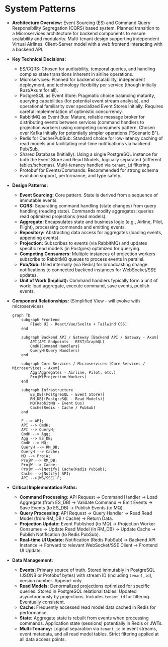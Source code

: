 # System Patterns

* **Architecture Overview:** Event Sourcing (ES) and Command Query Responsibility Segregation (CQRS) based system. Planned transition to a Microservices architecture for backend components to ensure scalability and modularity. Multi-tenant design supporting independent Virtual Airlines. Client-Server model with a web frontend interacting with a backend API.
* **Key Technical Decisions:**
  * ES/CQRS: Chosen for auditability, temporal queries, and handling complex state transitions inherent in airline operations.
  * Microservices: Planned for backend scalability, independent deployment, and technology flexibility per service (though initially Rust/Axum for all).
  * PostgreSQL as Event Store: Pragmatic choice balancing maturity, querying capabilities (for potential event stream analysis), and operational familiarity over specialized Event Stores initially. Requires careful implementation of optimistic concurrency.
  * RabbitMQ as Event Bus: Mature, reliable message broker for distributing events between services (command handlers to projection workers) using competing consumers pattern. Chosen over Kafka initially for potentially simpler operations ("Scenario B").
  * Redis for Cache/PubSub: Standard choice for low-latency caching of read models and facilitating real-time notifications via backend Pub/Sub.
  * Shared Database (Initially): Using a single PostgreSQL instance for both the Event Store and Read Models, logically separated (different tables/schemas). Multi-tenancy handled via `tenant_id` filtering.
  * Protobuf for Events/Commands: Recommended for strong schema evolution support, performance, and type safety.
* **Design Patterns:**
  * **Event Sourcing:** Core pattern. State is derived from a sequence of immutable events.
  * **CQRS:** Separating command handling (state changes) from query handling (reading state). Commands modify aggregates; queries read optimized projections (read models).
  * **Aggregate:** Encapsulates state and business logic (e.g., Airline, Pilot, Flight), processing commands and emitting events.
  * **Repository:** Abstracting data access for aggregates (loading events, appending events).
  * **Projection:** Subscribes to events (via RabbitMQ) and updates specific read models (in Postgres) optimized for querying.
  * **Competing Consumers:** Multiple instances of projection workers subscribe to RabbitMQ queues to process events in parallel.
  * **Pub/Sub:** Used internally (via Redis) for broadcasting change notifications to connected backend instances for WebSocket/SSE updates.
  * **Unit of Work (Implicit):** Command handlers typically form a unit of work: load aggregate, execute command, save events, publish events.
* **Component Relationships:** (Simplified View - will evolve with microservices)

    ```mermaid
    graph TD
        subgraph Frontend
            F[Web UI - React/Vue/Svelte + Tailwind CSS]
        end

        subgraph Backend API / Gateway [Backend API / Gateway - Axum]
            API(API Endpoints - REST/GraphQL)
            CmdH(Command Handlers)
            QueryH(Query Handlers)
        end

        subgraph Core Services / Microservices [Core Services / Microservices - Axum]
            Agg(Aggregates - Airline, Pilot, etc.)
            ProjW(Projection Workers)
        end

        subgraph Infrastructure
            ES_DB[(PostgreSQL - Event Store)]
            RM_DB[(PostgreSQL - Read Models)]
            MQ(RabbitMQ - Event Bus)
            Cache(Redis - Cache / PubSub)
        end

        F --> API;
        API --> CmdH;
        API --> QueryH;
        CmdH --> Agg;
        Agg --> ES_DB;
        CmdH --> MQ;
        QueryH --> RM_DB;
        QueryH --> Cache;
        MQ --> ProjW;
        ProjW --> RM_DB;
        ProjW --> Cache;
        ProjW -->|Notify| Cache(Redis PubSub);
        Cache -->|Notify| API;
        API -->|WS/SSE| F;
    ```

* **Critical Implementation Paths:**
  * **Command Processing:** API Request -> Command Handler -> Load Aggregate (from ES_DB) -> Validate Command -> Emit Events -> Save Events (to ES_DB) -> Publish Events (to MQ).
  * **Query Processing:** API Request -> Query Handler -> Read Read Model (from RM_DB / Cache) -> Return Data.
  * **Projection Update:** Event Published (to MQ) -> Projection Worker Consumes -> Update Read Model (in RM_DB) -> Update Cache -> Publish Notification (to Redis PubSub).
  * **Real-time UI Update:** Notification (Redis PubSub) -> Backend API Instance -> Forward to relevant WebSocket/SSE Client -> Frontend UI Update.
* **Data Management:**
  * **Events:** Primary source of truth. Stored immutably in PostgreSQL (JSONB or Protobuf bytes) with stream ID (including `tenant_id`), version number. Append-only.
  * **Read Models:** Denormalized projections optimized for specific queries. Stored in PostgreSQL relational tables. Updated asynchronously by projections. Includes `tenant_id` for filtering. Eventually consistent.
  * **Cache:** Frequently accessed read model data cached in Redis for performance.
  * **State:** Aggregate state is rebuilt from events when processing commands. Application state (sessions) potentially in Redis or JWTs.
  * **Multi-Tenancy:** Logical separation via `tenant_id` in event streams, event metadata, and all read model tables. Strict filtering applied at all data access points.
